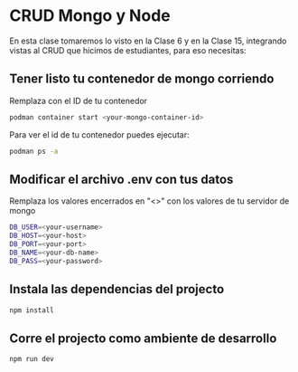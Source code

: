 # CRUD Mongo y Node

En esta clase tomaremos lo visto en la Clase 6 y en la Clase 15, integrando vistas al CRUD que hicimos de estudiantes, para eso necesitas:

## Tener listo tu contenedor de mongo corriendo

Remplaza <your-mongo-container-id> con el ID de tu contenedor

~~~bash
podman container start <your-mongo-container-id>
~~~

Para ver el id de tu contenedor puedes ejecutar:

~~~bash
podman ps -a
~~~


## Modificar el archivo .env con tus datos

Remplaza los valores encerrados en "<>" con los valores de tu servidor de mongo

~~~bash
DB_USER=<your-username>
DB_HOST=<your-host>
DB_PORT=<your-port>
DB_NAME=<your-db-name>
DB_PASS=<your-password>
~~~

## Instala las dependencias del projecto

~~~bash
npm install
~~~

## Corre el projecto como ambiente de desarrollo
~~~bash
npm run dev
~~~
